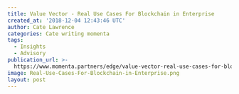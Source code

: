 ```yaml
---
title: Value Vector - Real Use Cases For Blockchain in Enterprise
created_at: '2018-12-04 12:43:46 UTC'
author: Cate Lawrence
categories: Cate writing momenta
tags:
  - Insights
  - Advisory
publication_url: >-
  https://www.momenta.partners/edge/value-vector-real-use-cases-for-blockchain-in-enterprise
image: Real-Use-Cases-For-Blockchain-in-Enterprise.png
layout: post
---
```


